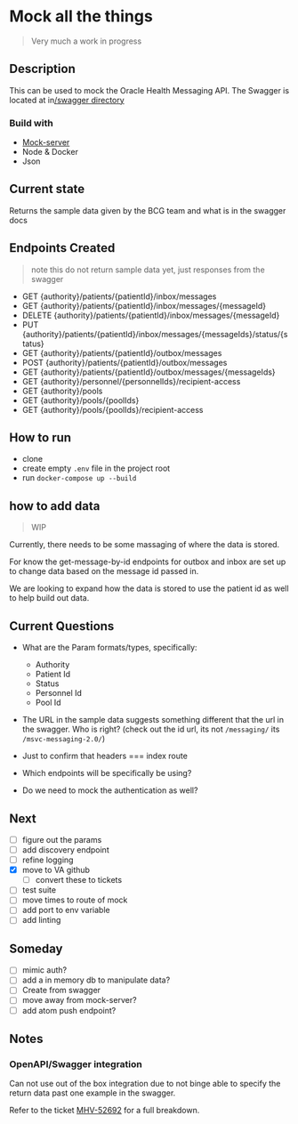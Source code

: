 # Mock all the things

> Very much a work in progress

## Description

This can be used to mock the Oracle Health Messaging API. The Swagger is located at in[/swagger directory](./swagger/messaging-rest-swagger_v3.yaml)

### Build with

- [Mock-server](https://www.mock-server.com)
- Node & Docker
- Json

## Current state

Returns the sample data given by the BCG team and what is in the swagger docs

## Endpoints Created

> note this do not return sample data yet, just responses from the swagger

- GET {authority}/patients/{patientId}/inbox/messages
- GET {authority}/patients/{patientId}/inbox/messages/{messageId}
- DELETE {authority}/patients/{patientId}/inbox/messages/{messageId}
- PUT {authority}/patients/{patientId}/inbox/messages/{messageIds}/status/{status}
- GET {authority}/patients/{patientId}/outbox/messages
- POST {authority}/patients/{patientId}/outbox/messages
- GET {authority}/patients/{patientId}/outbox/messages/{messageIds}
- GET {authority}/personnel/{personnelIds}/recipient-access
- GET {authority}/pools
- GET {authority}/pools/{poolIds}
- GET {authority}/pools/{poolIds}/recipient-access

## How to run

- clone
- create empty `.env` file in the project root
- run `docker-compose up --build`

## how to add data

>WIP

Currently, there needs to be some massaging of where the data is stored.

For know the get-message-by-id endpoints for outbox and inbox are set up to change data based on the message id passed in.

We are looking to expand how the data is stored to use the patient id as well to help build out data.

## Current Questions

- What are the Param formats/types, specifically:
  - Authority
  - Patient Id
  - Status
  - Personnel Id
  - Pool Id

- The URL in the sample data suggests something different that the url in the swagger. Who is right? (check out the id url, its not `/messaging/` its `/msvc-messaging-2.0/`)

- Just to confirm that headers === index route

- Which endpoints will be specifically be using?

- Do we need to mock the authentication as well?

## Next

- [ ] figure out the params
- [ ] add discovery endpoint
- [ ] refine logging
- [x] move to VA github
  - [ ] convert these to tickets
- [ ] test suite
- [ ] move times to route of mock
- [ ] add port to env variable
- [ ] add linting

## Someday

- [ ] mimic auth?
- [ ] add a in memory db to manipulate data?
- [ ] Create from swagger
- [ ] move away from mock-server?
- [ ] add atom push endpoint?

## Notes

### OpenAPI/Swagger integration

Can not use out of the box integration due to not binge able to specify the return data past one example in the swagger.

Refer to the ticket [MHV-52692](https://jira.devops.va.gov/browse/MHV-52692) for a full breakdown.
